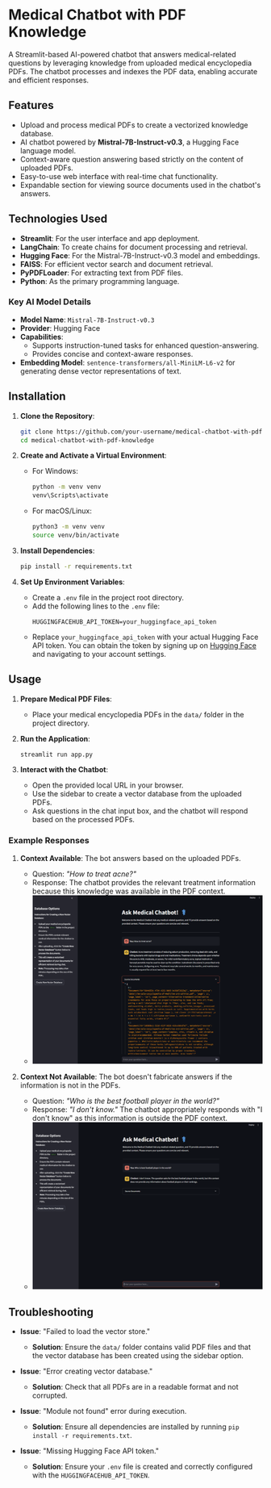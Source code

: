 # Medical Chatbot with PDF Knowledge

A Streamlit-based AI-powered chatbot that answers medical-related questions by leveraging knowledge from uploaded medical encyclopedia PDFs. The chatbot processes and indexes the PDF data, enabling accurate and efficient responses.

## Features
- Upload and process medical PDFs to create a vectorized knowledge database.
- AI chatbot powered by **Mistral-7B-Instruct-v0.3**, a Hugging Face language model.
- Context-aware question answering based strictly on the content of uploaded PDFs.
- Easy-to-use web interface with real-time chat functionality.
- Expandable section for viewing source documents used in the chatbot's answers.

## Technologies Used
- **Streamlit**: For the user interface and app deployment.
- **LangChain**: To create chains for document processing and retrieval.
- **Hugging Face**: For the Mistral-7B-Instruct-v0.3 model and embeddings.
- **FAISS**: For efficient vector search and document retrieval.
- **PyPDFLoader**: For extracting text from PDF files.
- **Python**: As the primary programming language.

### Key AI Model Details
- **Model Name**: `Mistral-7B-Instruct-v0.3`
- **Provider**: Hugging Face
- **Capabilities**:
  - Supports instruction-tuned tasks for enhanced question-answering.
  - Provides concise and context-aware responses.
- **Embedding Model**: `sentence-transformers/all-MiniLM-L6-v2` for generating dense vector representations of text.

## Installation

1. **Clone the Repository**:
   ```bash
   git clone https://github.com/your-username/medical-chatbot-with-pdf-knowledge.git
   cd medical-chatbot-with-pdf-knowledge
   ```

2. **Create and Activate a Virtual Environment**:
   - For Windows:
     ```bash
     python -m venv venv
     venv\Scripts\activate
     ```
   - For macOS/Linux:
     ```bash
     python3 -m venv venv
     source venv/bin/activate
     ```

3. **Install Dependencies**:
   ```bash
   pip install -r requirements.txt
   ```

4. **Set Up Environment Variables**:
   - Create a `.env` file in the project root directory.
   - Add the following lines to the `.env` file:
     ```
     HUGGINGFACEHUB_API_TOKEN=your_huggingface_api_token
     ```
   - Replace `your_huggingface_api_token` with your actual Hugging Face API token. You can obtain the token by signing up on [Hugging Face](https://huggingface.co) and navigating to your account settings.

## Usage

1. **Prepare Medical PDF Files**:
   - Place your medical encyclopedia PDFs in the `data/` folder in the project directory.

2. **Run the Application**:
   ```bash
   streamlit run app.py
   ```

3. **Interact with the Chatbot**:
   - Open the provided local URL in your browser.
   - Use the sidebar to create a vector database from the uploaded PDFs.
   - Ask questions in the chat input box, and the chatbot will respond based on the processed PDFs.

### Example Responses
1. **Context Available**: The bot answers based on the uploaded PDFs.
   - Question: *"How to treat acne?"*
   - Response: The chatbot provides the relevant treatment information because this knowledge was available in the PDF context.
   - ![Context Example](https://github.com/sahilbishnoi26/ai-medical-chatbot/blob/main/data/qna_context.png)

2. **Context Not Available**: The bot doesn't fabricate answers if the information is not in the PDFs.
   - Question: *"Who is the best football player in the world?"*
   - Response: *"I don't know."* The chatbot appropriately responds with "I don't know" as this information is outside the PDF context.
   - ![No Context Example](https://github.com/sahilbishnoi26/ai-medical-chatbot/blob/main/data/qna_no_context.png)

## Troubleshooting

- **Issue**: "Failed to load the vector store."
  - **Solution**: Ensure the `data/` folder contains valid PDF files and that the vector database has been created using the sidebar option.

- **Issue**: "Error creating vector database."
  - **Solution**: Check that all PDFs are in a readable format and not corrupted.

- **Issue**: "Module not found" error during execution.
  - **Solution**: Ensure all dependencies are installed by running `pip install -r requirements.txt`.

- **Issue**: "Missing Hugging Face API token."
  - **Solution**: Ensure your `.env` file is created and correctly configured with the `HUGGINGFACEHUB_API_TOKEN`.
